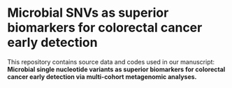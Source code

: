 # Microbial SNVs as superior biomarkers for colorectal cancer early detection
This repository contains source data and codes used in our manuscript: **Microbial single nucleotide variants as superior biomarkers for colorectal cancer early detection via multi-cohort metagenomic analyses.**
